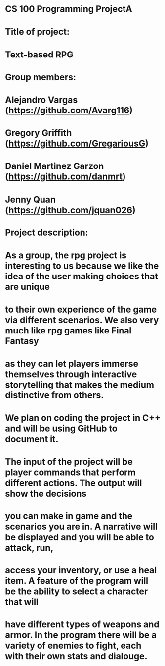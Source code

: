 
# CS 100 Programming ProjectA
# Title of project:
# Text-based RPG

# Group members:
# Alejandro Vargas (https://github.com/Avarg116)
# Gregory Griffith (https://github.com/GregariousG)
# Daniel Martinez Garzon (https://github.com/danmrt)
# Jenny Quan (https://github.com/jquan026)

# Project description:
# As a group, the rpg project is interesting to us because we like the idea of the user making choices that are unique
# to their own experience of the game via different scenarios. We also very much like rpg games like Final Fantasy
# as they can let players immerse themselves through interactive storytelling that makes the medium distinctive from others.

# We plan on coding the project in C++ and will be using GitHub to document it.

# The input of the project will be player commands that perform different actions. The output will show the decisions
# you can make in game and the scenarios you are in. A narrative will be displayed and you will be able to attack, run,
# access your inventory, or use a heal item. A feature of the program will be the ability to select a character that will
# have different types of weapons and armor. In the program there will be a variety of enemies to fight, each with their own stats and dialouge.

